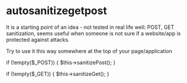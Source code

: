 # autosanitizegetpost
It is a starting point of an idea - not tested in real life well: POST, GET sanitization, seems useful when someone is not sure if a website/app is protected against attacks.

Try to use it this way somewhere at the top of your page/application

if (!empty($_POST)) {
            $this->sanitizePost();
}
  
if (!empty($_GET)) {
            $this->sanitizeGet();
}
